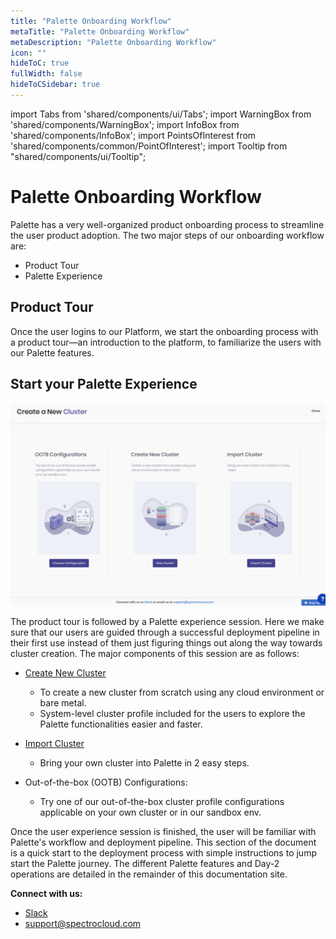 ```yaml
---
title: "Palette Onboarding Workflow"
metaTitle: "Palette Onboarding Workflow"
metaDescription: "Palette Onboarding Workflow"
icon: ""
hideToC: true
fullWidth: false
hideToCSidebar: true
---
```


import Tabs from 'shared/components/ui/Tabs';
import WarningBox from 'shared/components/WarningBox';
import InfoBox from 'shared/components/InfoBox';
import PointsOfInterest from 'shared/components/common/PointOfInterest';
import Tooltip from "shared/components/ui/Tooltip";



# Palette Onboarding Workflow

Palette has a very well-organized product onboarding process to streamline the user product adoption. The two major steps of our onboarding workflow are:
* Product Tour
* Palette Experience

## Product Tour

Once the user logins to our Platform, we start the onboarding process with a product tour—an introduction to the platform, to familiarize the users with our Palette features. 

## Start your Palette Experience 

![user-experience.png](user-experience.png)

The product tour is followed by a Palette experience session.  Here we make sure that our users are guided through a successful deployment pipeline in their first use instead of them just figuring things out along the way towards cluster creation.  The major components of this session are as follows:

* [Create New Cluster](/clusters/new-clusters#newclusters)

  * To create a new cluster from scratch using any cloud environment or bare metal.
  * System-level cluster profile included for the users to explore the Palette functionalities easier and faster. 
* [Import Cluster](/clusters/brownfield-clusters#overview)
  * Bring your own cluster into Palette in 2 easy steps.
* Out-of-the-box (OOTB) Configurations:
  * Try one of our out-of-the-box cluster profile configurations applicable on your own cluster or in our sandbox env.

<InfoBox>
Once the user experience session is finished, the user will be familiar with Palette's workflow and deployment pipeline. This section of the document is a quick start to the deployment process with simple instructions to jump start the Palette journey. The different Palette features and Day-2 operations are detailed in the remainder of this documentation site.
</InfoBox>


**Connect with us:**
* [Slack](https://spectrocloudcommunity.slack.com/join/shared_invite/zt-g8gfzrhf-cKavsGD_myOh30K24pImLA#/shared-invite/email)
* support@spectrocloud.com
